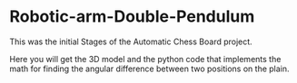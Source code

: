 # Robotic-arm-Double-Pendulum

This was the initial Stages of the Automatic Chess Board project. 

Here you will get the 3D model and the python code that implements the math for finding the angular difference between two positions on the plain.
